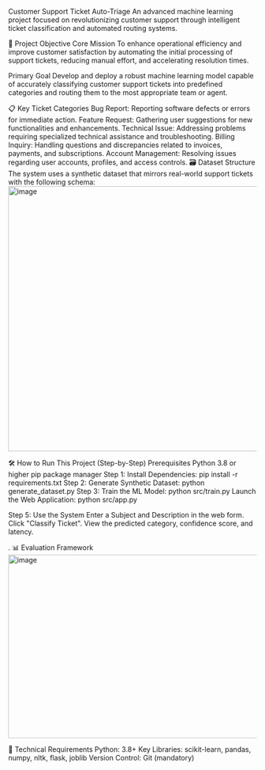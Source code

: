 Customer Support Ticket Auto-Triage
An advanced machine learning project focused on revolutionizing customer support through intelligent ticket classification and automated routing systems.

🎯 Project Objective
Core Mission
To enhance operational efficiency and improve customer satisfaction by automating the initial processing of support tickets, reducing manual effort, and accelerating resolution times.

Primary Goal
Develop and deploy a robust machine learning model capable of accurately classifying customer support tickets into predefined categories and routing them to the most appropriate team or agent.

📋 Key Ticket Categories
Bug Report: Reporting software defects or errors for immediate action.
Feature Request: Gathering user suggestions for new functionalities and enhancements.
Technical Issue: Addressing problems requiring specialized technical assistance and troubleshooting.
Billing Inquiry: Handling questions and discrepancies related to invoices, payments, and subscriptions.
Account Management: Resolving issues regarding user accounts, profiles, and access controls.
🗃️ Dataset Structure
The system uses a synthetic dataset that mirrors real-world support tickets with the following schema:
<img width="944" height="536" alt="image" src="https://github.com/user-attachments/assets/1de6d537-813c-4b6c-992d-75af6d3b34c8" />


🛠️ How to Run This Project (Step-by-Step)
Prerequisites
Python 3.8 or higher
pip package manager
Step 1: Install Dependencies:
pip install -r requirements.txt
Step 2: Generate Synthetic Dataset:
python generate_dataset.py
Step 3: Train the ML Model:
python src/train.py
Launch the Web Application:
python src/app.py

Step 5: Use the System
Enter a Subject and Description in the web form.
Click "Classify Ticket".
View the predicted category, confidence score, and latency.

.
📊 Evaluation Framework
<img width="961" height="371" alt="image" src="https://github.com/user-attachments/assets/e7f40efd-a68b-4e07-85a8-e85617dbdf83" />


🧰 Technical Requirements
Python: 3.8+
Key Libraries: scikit-learn, pandas, numpy, nltk, flask, joblib
Version Control: Git (mandatory)

